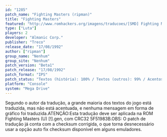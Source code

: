 ```yaml
---
id: "1285"
patch_name: "Fighting Masters (ripman)"
title: "Fighting Masters"
featured: "http://www.romhackers.org/imagens/traducoes/[SMD] Fighting Masters - ripman - 1.png"
type: ["Luta"]
players: 2
developer: "Almanic Corp."
publisher: "Treco"
release_date: "17/08/1992"
author: ["ripman"]
group_name: "Nenhum"
group_site: "Nenhum"
patch_version: "Beta1"
patch_release: "17/08/1992"
patch_format: "IPS"
patch_status: "Textos (história): 100% / Textos (outros): 99% / Acentos: 0% / Gráficos: 0%"
platform: "Console"
system: "Mega Drive"
---
```


Segundo o autor da tradução, a grande maioria dos textos do jogo está traduzida, mas não está acentuada, e nenhuma mensagem em forma de gráfico foi traduzida.ATENÇÃO:Esta tradução deve ser aplicada na ROM Fighting Masters (U) [!].gen, com CRC32 5F51983B.OBS: O patch de tradução já conta com a checksum corrigida, o que torna desnecessário usar a opção auto fix checksum disponível em alguns emuladores.
